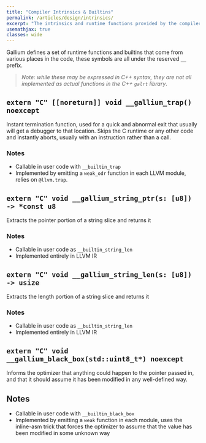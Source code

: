 ```yaml
---
title: "Compiler Intrinsics & Builtins"
permalink: /articles/design/intrinsics/
excerpt: "The intrinsics and runtime functions provided by the compiler and runtime library."
usemathjax: true
classes: wide
---
```


Gallium defines a set of runtime functions and builtins that come from various places in the code, these symbols are all
under the reserved `__` prefix.

> *Note: while these may be expressed in C++ syntax, they are not all implemented as*
> *actual functions in the C++ `galrt` library*.

## `extern "C" [[noreturn]] void __gallium_trap() noexcept`

Instant termination function, used for a quick and abnormal exit that usually will get a debugger to that location.
Skips the C runtime or any other code and instantly aborts, usually with an instruction rather than a call.

### Notes

- Callable in user code with `__builtin_trap`
- Implemented by emitting a `weak_odr` function in each LLVM module, relies on `@llvm.trap`.

## `extern "C" void __gallium_string_ptr(s: [u8]) -> *const u8`

Extracts the pointer portion of a string slice and returns it

### Notes

- Callable in user code as `__builtin_string_len`
- Implemented entirely in LLVM IR

## `extern "C" void __gallium_string_len(s: [u8]) -> usize`

Extracts the length portion of a string slice and returns it

### Notes

- Callable in user code as `__builtin_string_len`
- Implemented entirely in LLVM IR

## `extern "C" void __gallium_black_box(std::uint8_t*) noexcept`

Informs the optimizer that anything could happen to the pointer passed in, and that it should assume it has been
modified in any well-defined way.

## Notes

- Callable in user code with `__builtin_black_box`
- Implemented by emitting a `weak` function in each module, uses the inline-asm trick that forces the optimizer to
  assume that the value has been modified in some unknown way